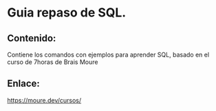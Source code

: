 # Guia repaso de SQL.
## Contenido:
Contiene los comandos con ejemplos para aprender SQL, basado en el curso de 7horas de Brais Moure

## Enlace:
https://moure.dev/cursos/
